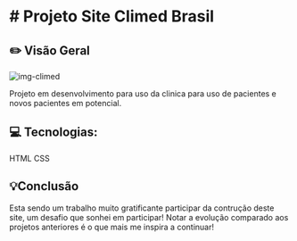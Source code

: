 
<h1># Projeto Site Climed Brasil</h1>



<h2>✏️ Visão Geral</h2>

![img-climed](https://user-images.githubusercontent.com/101216130/219053898-806215e5-7120-407b-96d6-fe47dd242c24.jpg)


Projeto em desenvolvimento para uso da clinica para uso de pacientes e novos pacientes em potencial.

<h2>💻 Tecnologias:</h2>
HTML CSS 
<h2>💡Conclusão</h2>
Esta sendo um trabalho muito gratificante participar da contrução deste site, um desafio que sonhei em participar!
Notar a evolução comparado aos projetos anteriores é o que mais me inspira a continuar!
